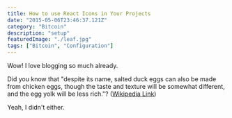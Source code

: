 ```yaml
---
title: How to use React Icons in Your Projects
date: "2015-05-06T23:46:37.121Z"
category: "Bitcoin"
description: "setup"
featuredImage: "./leaf.jpg"
tags: ["Bitcoin", "Configuration"]
---
```


Wow! I love blogging so much already.

Did you know that "despite its name, salted duck eggs can also be made from
chicken eggs, though the taste and texture will be somewhat different, and the
egg yolk will be less rich."?
([Wikipedia Link](http://en.wikipedia.org/wiki/Salted_duck_egg))

Yeah, I didn't either.

